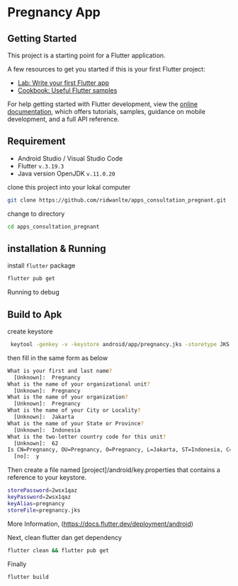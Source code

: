 # Pregnancy App

## Getting Started

This project is a starting point for a Flutter application.

A few resources to get you started if this is your first Flutter project:

- [Lab: Write your first Flutter app](https://docs.flutter.dev/get-started/codelab)
- [Cookbook: Useful Flutter samples](https://docs.flutter.dev/cookbook)

For help getting started with Flutter development, view the
[online documentation](https://docs.flutter.dev/), which offers tutorials,
samples, guidance on mobile development, and a full API reference.

## Requirement
- Android Studio / Visual Studio Code
- Flutter `v.3.19.3`
- Java version OpenJDK `v.11.0.20`

clone this project into your lokal computer
```bash
git clone https://github.com/ridwanlte/apps_consultation_pregnant.git
```

change to directory
```bash
cd apps_consultation_pregnant
```

## installation & Running
install `flutter` package
```bash
flutter pub get
```
Running to debug

## Build to Apk

create keystore
```bash
 keytool -genkey -v -keystore android/app/pregnancy.jks -storetype JKS -keyalg RSA -keysize 2048 -validity 10000 -alias pregnancy
```
then fill in the same form as below
```bash
What is your first and last name?
  [Unknown]:  Pregnancy
What is the name of your organizational unit?
  [Unknown]:  Pregnancy
What is the name of your organization?
  [Unknown]:  Pregnancy
What is the name of your City or Locality?
  [Unknown]:  Jakarta
What is the name of your State or Province?
  [Unknown]:  Indonesia
What is the two-letter country code for this unit?
  [Unknown]:  62
Is CN=Pregnancy, OU=Pregnancy, O=Pregnancy, L=Jakarta, ST=Indonesia, C=62 correct?
  [no]:  y
```

Then create a file named [project]/android/key.properties that contains a reference to your keystore.
```bash
storePassword=2wsx1qaz
keyPassword=2wsx1qaz
keyAlias=pregnancy
storeFile=pregnancy.jks
```
More Information, (https://docs.flutter.dev/deployment/android)

Next, clean flutter dan get dependency
```bash
flutter clean && flutter pub get
```

Finally
```bash
flutter build
```